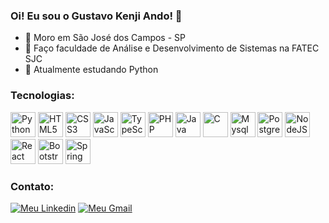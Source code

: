 ### Oi! Eu sou o Gustavo Kenji Ando! 🐝

- 📌 Moro em São José dos Campos - SP
- 🏢 Faço faculdade de Análise e Desenvolvimento de Sistemas na FATEC SJC
- 📖 Atualmente estudando Python

### Tecnologias:
<p>
     <img alt="Python" src="https://cdn.jsdelivr.net/gh/devicons/devicon/icons/python/python-original.svg" height="40px">
     <img alt="HTML5" src="https://cdn.jsdelivr.net/gh/devicons/devicon/icons/html5/html5-original.svg" height="40px">
     <img alt="CSS3" src="https://cdn.jsdelivr.net/gh/devicons/devicon/icons/css3/css3-original.svg" height="40px">  
     <img alt="JavaScript" src="https://cdn.jsdelivr.net/gh/devicons/devicon/icons/javascript/javascript-original.svg" height="40px">
     <img alt="TypeScript" src="https://cdn.jsdelivr.net/gh/devicons/devicon/icons/typescript/typescript-original.svg" height="40px">
     <img alt="PHP" src="https://cdn.jsdelivr.net/gh/devicons/devicon/icons/php/php-original.svg" height="40px">
     <img alt="Java" src="https://cdn.jsdelivr.net/gh/devicons/devicon/icons/java/java-original.svg" height="40px">
     <img alt="C" src="https://cdn.jsdelivr.net/gh/devicons/devicon/icons/c/c-original.svg" height="40px">
     <img alt="Mysql" src="https://cdn.jsdelivr.net/gh/devicons/devicon/icons/mysql/mysql-original.svg" height="40px">
     <img alt="PostgreSQL" src="https://cdn.jsdelivr.net/gh/devicons/devicon/icons/postgresql/postgresql-original.svg" height="40px">
     <img alt="NodeJS" src="https://cdn.jsdelivr.net/gh/devicons/devicon/icons/nodejs/nodejs-original.svg" height="40px"> 
     <img alt="React" src="https://cdn.jsdelivr.net/gh/devicons/devicon/icons/react/react-original.svg" height="40px">
     <img alt="Bootstrap" src="https://cdn.jsdelivr.net/gh/devicons/devicon/icons/bootstrap/bootstrap-original.svg" height="40px"> 
     <img alt="Spring" src="https://cdn.jsdelivr.net/gh/devicons/devicon/icons/spring/spring-original.svg" height="40px">   
</p>

### Contato:
<a href="https://www.linkedin.com/in/gustavo-ando-054414209/"><img alt="Meu Linkedin" src="https://img.shields.io/badge/LinkedIn-0077B5?style=for-the-badge&logo=linkedin&logoColor=white"></a>
<a href="gustavo.k.ando@gmail.com"><img alt="Meu Gmail" src="https://img.shields.io/badge/Gmail-D14836?style=for-the-badge&logo=gmail&logoColor=white"></a>
